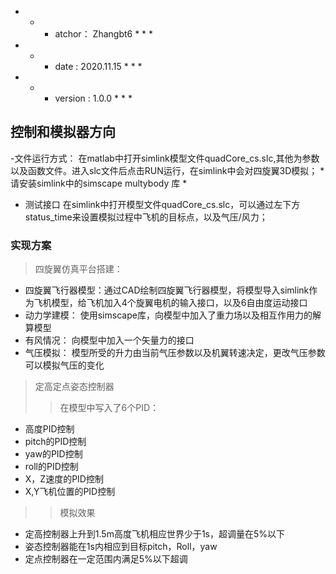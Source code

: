   * * * atchor： Zhangbt6 * * *
  * * * date  : 2020.11.15 * * *
  * * * version : 1.0.0 * * *


## 控制和模拟器方向

> 
-文件运行方式：
      在matlab中打开simlink模型文件quadCore_cs.slc,其他为参数以及函数文件。进入slc文件后点击RUN运行，在simlink中会对四旋翼3D模拟；
		* 请安装simlink中的simscape multybody 库 *
- 测试接口
      在simlink中打开模型文件quadCore_cs.slc，可以通过左下方status_time来设置模拟过程中飞机的目标点，以及气压/风力；

### 实现方案

> 四旋翼仿真平台搭建：
- 四旋翼飞行器模型：通过CAD绘制四旋翼飞行器模型，将模型导入simlink作为飞机模型，给飞机加入4个旋翼电机的输入接口，以及6自由度运动接口
- 动力学建模： 使用simscape库，向模型中加入了重力场以及相互作用力的解算模型	
- 有风情况： 向模型中加入一个矢量力的接口
- 气压模拟： 模型所受的升力由当前气压参数以及机翼转速决定，更改气压参数可以模拟气压的变化
> 定高定点姿态控制器
>> 在模型中写入了6个PID：
- 高度PID控制
- pitch的PID控制
- yaw的PID控制
- roll的PID控制
- X，Z速度的PID控制
- X,Y飞机位置的PID控制
>> 模拟效果 
- 定高控制器上升到1.5m高度飞机相应世界少于1s，超调量在5%以下
- 姿态控制器能在1s内相应到目标pitch，Roll，yaw
- 定点控制器在一定范围内满足5%以下超调



